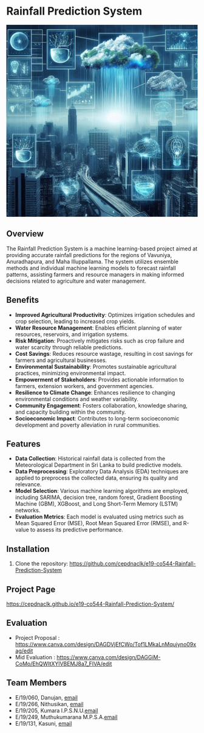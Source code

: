 # Rainfall Prediction System

![Rainfall Prediction System](docs/images/OIG1.jpg)

## Overview

The Rainfall Prediction System is a machine learning-based project aimed at providing accurate rainfall predictions for the regions of Vavuniya, Anuradhapura, and Maha Illuppallama. The system utilizes ensemble methods and individual machine learning models to forecast rainfall patterns, assisting farmers and resource managers in making informed decisions related to agriculture and water management.

## Benefits

- **Improved Agricultural Productivity**: Optimizes irrigation schedules and crop selection, leading to increased crop yields.
- **Water Resource Management**: Enables efficient planning of water resources, reservoirs, and irrigation systems.
- **Risk Mitigation**: Proactively mitigates risks such as crop failure and water scarcity through reliable predictions.
- **Cost Savings**: Reduces resource wastage, resulting in cost savings for farmers and agricultural businesses.
- **Environmental Sustainability**: Promotes sustainable agricultural practices, minimizing environmental impact.
- **Empowerment of Stakeholders**: Provides actionable information to farmers, extension workers, and government agencies.
- **Resilience to Climate Change**: Enhances resilience to changing environmental conditions and weather variability.
- **Community Engagement**: Fosters collaboration, knowledge sharing, and capacity building within the community.
- **Socioeconomic Impact**: Contributes to long-term socioeconomic development and poverty alleviation in rural communities.

## Features

- **Data Collection**: Historical rainfall data is collected from the Meteorological Department in Sri Lanka to build predictive models.
- **Data Preprocessing**: Exploratory Data Analysis (EDA) techniques are applied to preprocess the collected data, ensuring its quality and relevance.
- **Model Selection**: Various machine learning algorithms are employed, including SARIMA, decision tree, random forest, Gradient Boosting Machine (GBM), XGBoost, and Long Short-Term Memory (LSTM) networks.
- **Evaluation Metrics**: Each model is evaluated using metrics such as Mean Squared Error (MSE), Root Mean Squared Error (RMSE), and R-value to assess its predictive performance.

## Installation

1. Clone the repository:
   https://github.com/cepdnaclk/e19-co544-Rainfall-Prediction-System
   
## Project Page
   https://cepdnaclk.github.io/e19-co544-Rainfall-Prediction-System/

## Evaluation
- Project Proposal : https://www.canva.com/design/DAGDVjEfCWo/Tof1LMkaLnMqujyno09xag/edit
- Mid Evaluation  :  https://www.canva.com/design/DAGGiM-CoMo/EhQWItXYlVBEMJ8a7_FIVA/edit

## Team Members
- E/19/060, Danujan, [email](mailto:e19060@eng.pdn.ac.lk)
- E/19/266, Nithusikan, [email](mailto:e19266@eng.pdn.ac.lk)
- E/19/205, Kumara I.P.S.N.U.[email](mailto:e19205@eng.pdn.ac.lk)
- E/19/249, Muthukumarana M.P.S.A.[email](mailto:e19249@eng.pdn.ac.lk)
- E/19/131, Kasuni, [email](mailto:e19131@eng.pdn.ac.lk)
